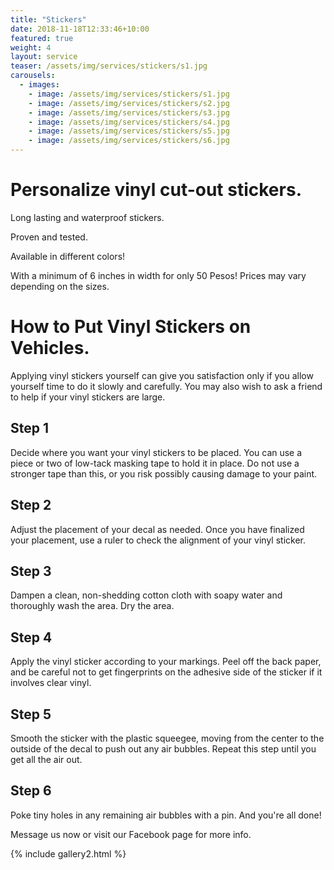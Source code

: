 ```yaml
---
title: "Stickers"
date: 2018-11-18T12:33:46+10:00
featured: true
weight: 4
layout: service
teaser: /assets/img/services/stickers/s1.jpg
carousels:
  - images: 
    - image: /assets/img/services/stickers/s1.jpg
    - image: /assets/img/services/stickers/s2.jpg
    - image: /assets/img/services/stickers/s3.jpg
    - image: /assets/img/services/stickers/s4.jpg
    - image: /assets/img/services/stickers/s5.jpg
    - image: /assets/img/services/stickers/s6.jpg
---
```


# Personalize vinyl cut-out stickers. 

Long lasting and waterproof stickers.

Proven and tested.

Available in different colors!

With a minimum of 6 inches in width for only 50 Pesos! Prices may vary depending on the sizes.

# How to Put Vinyl Stickers on Vehicles.

Applying vinyl stickers yourself can give you satisfaction only if you allow yourself time to do it slowly and carefully. You may also wish to ask a friend to help if your vinyl stickers are large. 

## Step 1

Decide where you want your vinyl stickers to be placed. You can use a piece or two of low-tack masking tape to hold it in place. Do not use a stronger tape than this, or you risk possibly causing damage to your paint.

## Step 2

Adjust the placement of your decal as needed. Once you have finalized your placement, use a ruler to check the alignment of your vinyl sticker.

## Step 3

Dampen a clean, non-shedding cotton cloth with soapy water and thoroughly wash the area. Dry the area.

## Step 4

Apply the vinyl sticker according to your markings. Peel off the back paper, and be careful not to get fingerprints on the adhesive side of the sticker if it involves clear vinyl.

## Step 5

Smooth the sticker with the plastic squeegee, moving from the center to the outside of the decal to push out any air bubbles. Repeat this step until you get all the air out.

## Step 6

Poke tiny holes in any remaining air bubbles with a pin. And you're all done!

Message us now or visit our Facebook page for more info.

{% include gallery2.html %}
